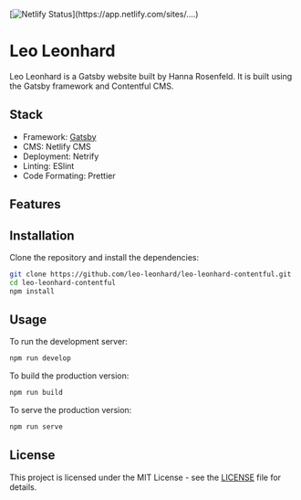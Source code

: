 [![Netlify Status](https://api.netlify.com/api/v1/badges/....)](https://app.netlify.com/sites/....)

# Leo Leonhard

Leo Leonhard is a Gatsby website built by Hanna Rosenfeld. It is built using the Gatsby framework and Contentful CMS.

## Stack

-   Framework: [Gatsby](https://www.gatsbyjs.com/)
-   CMS: Netlify CMS
-   Deployment: Netrify
-   Linting: ESlint
-   Code Formating: Prettier

## Features

## Installation

Clone the repository and install the dependencies:

```bash
git clone https://github.com/leo-leonhard/leo-leonhard-contentful.git
cd leo-leonhard-contentful
npm install 
``` 

## Usage 
To run the development server: 
```bash 
npm run develop 
``` 

 To build the production version: 
 ```bash 
 npm run build 
 ```

 To serve the production version: 

 ```bash 
 npm run serve  
 ```

 ## License

 This project is licensed under the MIT License - see the [LICENSE](LICENSE) file for details.
